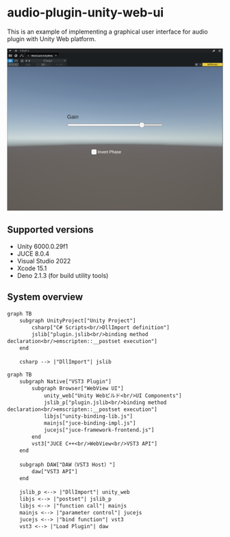 # audio-plugin-unity-web-ui
This is an example of implementing a graphical user interface for audio plugin with Unity Web platform.

<img src="./docs/images/screen_shot.png" title="screeen shot">

## Supported versions

- Unity 6000.0.29f1
- JUCE 8.0.4
- Visual Studio 2022
- Xcode 15.1
- Deno 2.1.3 (for build utility tools)


## System overview

```mermaid
graph TB
    subgraph UnityProject["Unity Project"]
        csharp["C# Scripts<br/>DllImport definition"]
        jslib["plugin.jslib<br/>binding method declaration<br/>emscripten::__postset execution"]
    end
        
    csharp --> |"DllImport"| jslib
```

```mermaid
graph TB
    subgraph Native["VST3 Plugin"]
        subgraph Browser["WebView UI"]
            unity_web["Unity Webビルド<br/>UI Components"]
            jslib_p["plugin.jslib<br/>binding method declaration<br/>emscripten::__postset execution"]
            libjs["unity-binding-lib.js"]
            mainjs["juce-binding-impl.js"]
            jucejs["juce-framework-frontend.js"]
        end
        vst3["JUCE C++<br/>WebView<br/>VST3 API"]
    end

    subgraph DAW["DAW（VST3 Host）"]
        daw["VST3 API"]
    end
    
    jslib_p <--> |"DllImport"| unity_web
    libjs <--> |"postset"| jslib_p
    libjs <--> |"function call"| mainjs
    mainjs <--> |"parameter control"| jucejs
    jucejs <--> |"bind function"| vst3
    vst3 <--> |"Load Plugin"| daw
```
